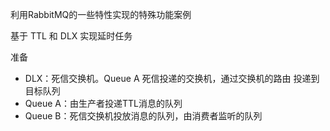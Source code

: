 利用RabbitMQ的一些特性实现的特殊功能案例

基于 TTL 和 DLX 实现延时任务

准备
* DLX：死信交换机。Queue A 死信投递的交换机，通过交换机的路由 投递到目标队列
* Queue A：由生产者投递TTL消息的队列
* Queue B：死信交换机投放消息的队列，由消费者监听的队列
